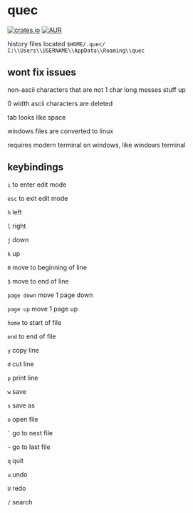 # quec
[![crates.io](https://img.shields.io/crates/v/quec.svg)](https://crates.io/crates/quec) [![AUR](https://img.shields.io/aur/version/quec.svg)](https://aur.archlinux.org/packages/quec/)

history files located ``$HOME/.quec/`` ``C:\\Users\\USERNAME\\AppData\\Roaming\\quec``
## wont fix issues
non-ascii characters that are not 1 char long messes stuff up

0 width ascii characters are deleted

tab looks like space

windows files are converted to linux

requires modern terminal on windows, like windows terminal
## keybindings
``i`` to enter edit mode

``esc`` to exit edit mode

``h`` left

``l`` right

``j`` down

``k`` up

``0`` move to beginning of line

``$`` move to end of line

``page down`` move 1 page down

``page up`` move 1 page up

``home`` to start of file

``end`` to end of file

``y`` copy line

``d`` cut line

``p`` print line

``w``  save

``s`` save as

``o`` open file

`` ` ``  go to next file

``~`` go to last file

``q``  quit

``u``  undo

``U``  redo

``/``  search